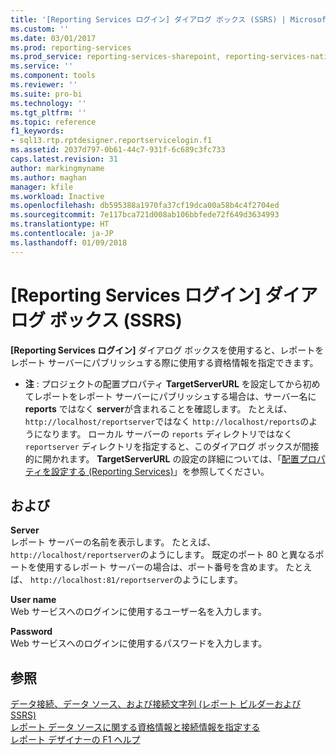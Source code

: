 ```yaml
---
title: '[Reporting Services ログイン] ダイアログ ボックス (SSRS) | Microsoft Docs'
ms.custom: ''
ms.date: 03/01/2017
ms.prod: reporting-services
ms.prod_service: reporting-services-sharepoint, reporting-services-native
ms.service: ''
ms.component: tools
ms.reviewer: ''
ms.suite: pro-bi
ms.technology: ''
ms.tgt_pltfrm: ''
ms.topic: reference
f1_keywords:
- sql13.rtp.rptdesigner.reportservicelogin.f1
ms.assetid: 2037d797-0b61-44c7-931f-6c689c3fc733
caps.latest.revision: 31
author: markingmyname
ms.author: maghan
manager: kfile
ms.workload: Inactive
ms.openlocfilehash: db595388a1970fa37cf19dca00a58b4c4f2704ed
ms.sourcegitcommit: 7e117bca721d008ab106bbfede72f649d3634993
ms.translationtype: HT
ms.contentlocale: ja-JP
ms.lasthandoff: 01/09/2018
---
```

# <a name="reporting-services-login-dialog-box-ssrs"></a>[Reporting Services ログイン] ダイアログ ボックス (SSRS)
  **[Reporting Services ログイン]** ダイアログ ボックスを使用すると、レポートをレポート サーバーにパブリッシュする際に使用する資格情報を指定できます。  
  
-   **注** : プロジェクトの配置プロパティ **TargetServerURL** を設定してから初めてレポートをレポート サーバーにパブリッシュする場合は、サーバー名に **reports** ではなく **server**が含まれることを確認します。 たとえば、 `http://localhost/reportserver`ではなく `http://localhost/reports`のようになります。 ローカル サーバーの `reports` ディレクトリではなく `reportserver` ディレクトリを指定すると、このダイアログ ボックスが間接的に開かれます。 **TargetServerURL** の設定の詳細については、「[配置プロパティを設定する &#40;Reporting Services&#41;](../../reporting-services/tools/set-deployment-properties-reporting-services.md)」を参照してください。  
  
## <a name="options"></a>および  
 **Server**  
 レポート サーバーの名前を表示します。 たとえば、 `http://localhost/reportserver`のようにします。 既定のポート 80 と異なるポートを使用するレポート サーバーの場合は、ポート番号を含めます。 たとえば、 `http://localhost:81/reportserver`のようにします。  
  
 **User name**  
 Web サービスへのログインに使用するユーザー名を入力します。  
  
 **Password**  
 Web サービスへのログインに使用するパスワードを入力します。  
  
## <a name="see-also"></a>参照  
 [データ接続、データ ソース、および接続文字列 (レポート ビルダーおよび SSRS)](../../reporting-services/report-data/data-connections-data-sources-and-connection-strings-report-builder-and-ssrs.md)   
 [レポート データ ソースに関する資格情報と接続情報を指定する](../../reporting-services/report-data/specify-credential-and-connection-information-for-report-data-sources.md)   
 [レポート デザイナーの F1 ヘルプ](../../reporting-services/tools/report-designer-f1-help.md)  
  
  
